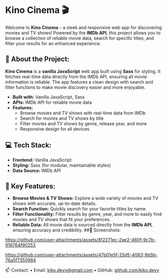 # Kino Cinema 🎬

Welcome to **Kino Cinema** – a sleek and responsive web app for discovering movies and TV shows! Powered by the **IMDb API**, this project allows you to browse a collection of reliable movie data, search for specific titles, and filter your results for an enhanced experience.

## 📖 About the Project:
**Kino Cinema** is a **vanilla JavaScript** web app built using **Sass** for styling. It fetches real-time data directly from the IMDb API, ensuring all movie information is reliable. The app features a clean design with search and filter functions to make movie discovery easier and more enjoyable.

- **Built with:** Vanilla JavaScript, Sass
- **APIs:** IMDb API for reliable movie data
- **Features:**
  - Browse movies and TV shows with real-time data from IMDb
  - Search for movies and TV shows by title
  - Filter movies and TV shows by genre, release year, and more
  - Responsive design for all devices

## 💻 Tech Stack:
- **Frontend:** Vanilla JavaScript
- **Styling:** Sass (for modular, maintainable styles)
- **Data Source:** IMDb API

## 🎯 Key Features:
- **Browse Movies & TV Shows:** Explore a wide variety of movies and TV shows with accurate, up-to-date details.
- **Search Function:** Quickly search for your favorite titles by name.
- **Filter Functionality:** Filter results by genre, year, and more to easily find movies and TV shows that fit your preferences.
- **Reliable Data:** All movie data is sourced directly from the **IMDb API**, ensuring accuracy and credibility.
##📸 Screenshots:




https://github.com/user-attachments/assets/8f2271ec-2ae2-460f-9c7b-916764f90253




https://github.com/user-attachments/assets/47b01e5f-25d5-4083-8b5b-76a5f7350984



📫 Contact:
	•	Email: kiko.devv@gmail.com
	•	GitHub: [github.com/kiko.devv]()
